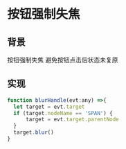 # 按钮强制失焦
## 背景
按钮强制失焦 避免按钮点击后状态未复原

## 实现
```js
function blurHandle(evt:any) =>{
  let target = evt.target
  if (target.nodeName == 'SPAN') {
      target = evt.target.parentNode
  }
  target.blur()
}
```